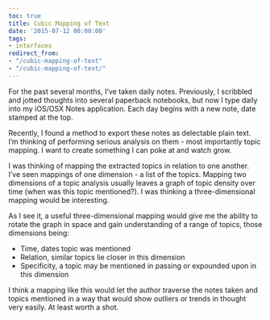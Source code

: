 ```yaml
---
toc: true
title: Cubic Mapping of Text
date: '2015-07-12 00:00:00'
tags:
- interfaces
redirect_from:
- "/cubic-mapping-of-text"
- "/cubic-mapping-of-text/"
---
```


For the past several months, I’ve taken daily notes. Previously, I scribbled and jotted thoughts into several paperback notebooks, but now I type daily into my iOS/OSX Notes application. Each day begins with a new note, date stamped at the top.

Recently, I found a method to export these notes as delectable plain text. I’m thinking of performing serious analysis on them - most importantly topic mapping. I want to create something I can poke at and watch grow.

I was thinking of mapping the extracted topics in relation to one another. I’ve seen mappings of one dimension - a list of the topics. Mapping two dimensions of a topic analysis usually leaves a graph of topic density over time (when was this topic mentioned?). I was thinking a three-dimensional mapping would be interesting.

As I see it, a useful three-dimensional mapping would give me the ability to rotate the graph in space and gain understanding of a range of topics, those dimensions being:

- Time, dates topic was mentioned
- Relation, similar topics lie closer in this dimension
- Specificity, a topic may be mentioned in passing or expounded upon in this dimension

I think a mapping like this would let the author traverse the notes taken and topics mentioned in a way that would show outliers or trends in thought very easily. At least worth a shot.

